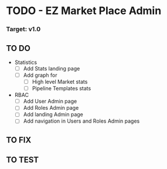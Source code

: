 # TODO - EZ Market Place Admin

### Target: v1.0

## TO DO
- Statistics
  - [ ] Add Stats landing page
  - [ ] Add graph for
    - [ ] High level Market stats
    - [ ] Pipeline Templates stats
- RBAC
  - [ ] Add User Admin page
  - [ ] Add Roles Admin page
  - [ ] Add landing Admin page
  - [ ] Add navigation in Users and Roles Admin pages

## TO FIX

## TO TEST

